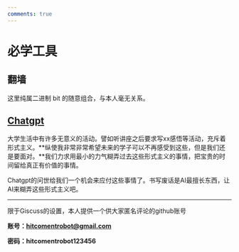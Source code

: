 ```yaml
---
comments: true
---
```


# **必学工具**

## **翻墙**

这里纯属二进制 bit 的随意组合，与本人毫无关系。

## **[Chatgpt](https://chat.openai.com/)**

大学生活中有许多无意义的活动。譬如听讲座之后要求写xx感悟等活动，充斥着形式主义。**纵使我非常非常希望未来的学子可以不再感受到这些，但是我们还是要面对。**我们力求用最小的力气糊弄过去这些形式主义的事情，把宝贵的时间留给真正有价值的事情。

Chatgpt的问世给我们一个机会来应付这些事情了。书写废话是AI最擅长东西，让AI来糊弄这些形式主义吧。



***

限于Giscuss的设置，本人提供一个供大家匿名评论的github账号

**账号：hitcomentrobot@gmail.com**

**密码：hitcomentrobot123456**